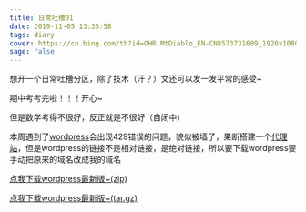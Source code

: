 ```yaml
---
title: 日常吐槽01
date: 2019-11-05 13:35:58
tags: diary
cover: https://cn.bing.com/th?id=OHR.MtDiablo_EN-CN8573731609_1920x1080.jpg&rf=LaDigue_1920x1080.jpg&pid=hp
sage: false
---
```


想开一个日常吐槽分区，除了技术（汗？）文还可以发一发平常的感受~

期中考考完啦！！！开心~

但是数学考得不很好，反正就是不很好（自闭中）

本周遇到了[wordpress](https://wordpress.org)会出现429错误的问题，貌似被墙了，果断搭建一个[代理站](http://wordpress.bili33.workers.dev)，但是wordpress的链接不是相对链接，是绝对链接，所以要下载wordpress要手动把原来的域名改成我的域名

[点我下载wordpress最新版~(zip)](http://wordpress.bili33.workers.dev/latest-zh_CN.zip)

[点我下载wordpress最新版~(tar.gz)](http://wordpress.bili33.workers.dev/latest-zh_CN.tar.gz)

